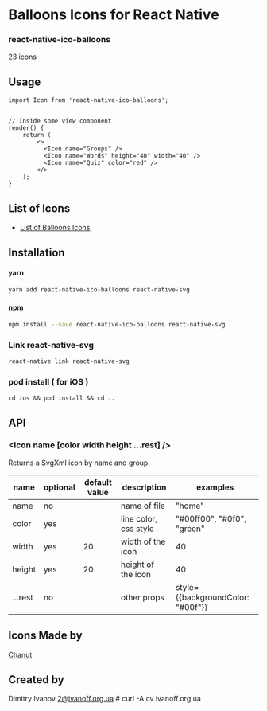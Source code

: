 # Balloons Icons for React Native

### react-native-ico-balloons

23 icons

## Usage

```
import Icon from 'react-native-ico-balloons';


// Inside some view component
render() {
    return (
        <>
          <Icon name="Groups" />
          <Icon name="Words" height="40" width="40" />
          <Icon name="Quiz" color="red" />
        </>
    );
}

```

## List of Icons

- [List of Balloons Icons](http://ico.simpleness.org/pack/balloons)

## Installation

#### yarn

```bash
yarn add react-native-ico-balloons react-native-svg
```

#### npm

```bash
npm install --save react-native-ico-balloons react-native-svg
```

### Link react-native-svg

```bash
react-native link react-native-svg
```

### pod install ( for iOS )

```
cd ios && pod install && cd ..
```

## API

### <Icon name [color width height ...rest] />

Returns a SvgXml icon by name and group.

 name | optional | default value | description | examples
------|----------|---------------|-------------|---------
name | no |  | name of file | "home"
color | yes | | line color, css style | "#00ff00", "#0f0", "green"
width | yes | 20 | width of the icon | 40
height | yes | 20 | height of the icon | 40
...rest | no | | other props | style={{backgroundColor: "#00f"}}

## Icons Made by

[Chanut](https://www.flaticon.com/authors/chanut)

## Created by

Dimitry Ivanov <2@ivanoff.org.ua> # curl -A cv ivanoff.org.ua
